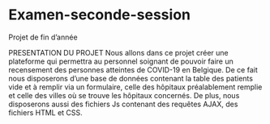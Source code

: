 # Examen-seconde-session
Projet de fin d’année

PRESENTATION DU PROJET
Nous allons dans ce projet créer une plateforme qui permettra au personnel soignant de pouvoir faire un recensement des personnes atteintes de COVID-19 en Belgique. De ce fait nous disposerons d’une base de données contenant la table des patients vide et à remplir via un formulaire, celle des hôpitaux préalablement remplie et celle des villes où se trouve les hôpitaux concernés.
De plus, nous disposerons aussi des fichiers Js contenant des requêtes AJAX, des fichiers HTML et CSS.
